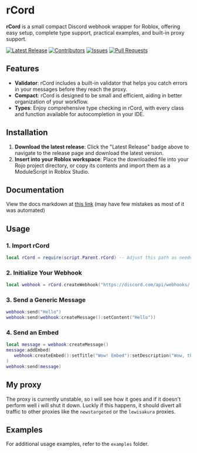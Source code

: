 # rCord

**rCord** is a small compact Discord webhook wrapper for Roblox, offering easy setup, complete type support, practical examples, and built-in proxy support.

[![Latest Release](https://img.shields.io/github/v/release/GarandDev/rcord)](https://github.com/GarandDev/rcord/releases/latest)
[![Contributors](https://img.shields.io/github/contributors/GarandDev/rcord)](https://github.com/GarandDev/rcord/graphs/contributors)
[![Issues](https://img.shields.io/github/issues/GarandDev/rcord)](https://github.com/GarandDev/rcord/issues)
[![Pull Requests](https://img.shields.io/github/issues-pr/GarandDev/rcord)](https://github.com/GarandDev/rcord/pulls)

## Features
* **Validator**: rCord includes a built-in validator that helps you catch errors in your messages before they reach the proxy.
* **Compact**: rCord is designed to be small and efficient, aiding in better organization of your workflow.
* **Types**: Enjoy comprehensive type checking in rCord, with every class and function available for autocompletion in your IDE.

## Installation

1. **Download the latest release**: Click the "Latest Release" badge above to navigate to the release page and download the latest version.
2. **Insert into your Roblox workspace**: Place the downloaded file into your Rojo project directory, or copy its contents and import them as a ModuleScript in Roblox Studio.

## Documentation
View the docs markdown at [this link](https://github.com/GarandDev/rcord/blob/main/DOCS.md) (may have few mistakes as most of it was automated)

## Usage

### 1. Import rCord
```lua
local rCord = require(script.Parent.rCord) -- Adjust this path as needed
```

### 2. Initialize Your Webhook
```lua
local webhook = rCord.createWebhook("https://discord.com/api/webhooks/.../...") -- Replace with your webhook URL
```

### 3. Send a Generic Message
```lua
webhook:send("Hello")
webhook:send(webhook:createMessage():setContent("Hello"))
```

### 4. Send an Embed
```lua
local message = webhook:createMessage()
message:addEmbed(
   webhook:createEmbed():setTitle("Wow! Embed"):setDescription("Wow, this is real")
)
webhook:send(message)
```

## My proxy
The proxy is currently unstable, so i will see how it goes and if it doesn't perform well i will shut it down. Luckly if this happens, it should divert all traffic to other proxies like the `newstargeted` or the `lewisakura` proxies.

## Examples
For additional usage examples, refer to the `examples` folder.
